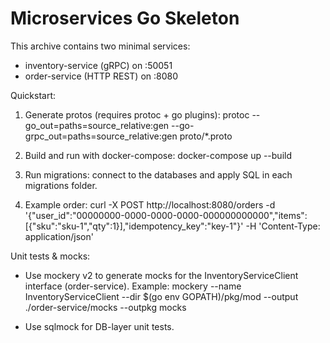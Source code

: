 # Microservices Go Skeleton

This archive contains two minimal services:
- inventory-service (gRPC) on :50051
- order-service (HTTP REST) on :8080

Quickstart:

1. Generate protos (requires protoc + go plugins):
   protoc --go_out=paths=source_relative:gen --go-grpc_out=paths=source_relative:gen proto/*.proto

2. Build and run with docker-compose:
   docker-compose up --build

3. Run migrations: connect to the databases and apply SQL in each migrations folder.

4. Example order:
   curl -X POST http://localhost:8080/orders -d '{"user_id":"00000000-0000-0000-0000-000000000000","items":[{"sku":"sku-1","qty":1}],"idempotency_key":"key-1"}' -H 'Content-Type: application/json'

Unit tests & mocks:

- Use mockery v2 to generate mocks for the InventoryServiceClient interface (order-service).
  Example:
    mockery --name InventoryServiceClient --dir $(go env GOPATH)/pkg/mod --output ./order-service/mocks --outpkg mocks

- Use sqlmock for DB-layer unit tests.

